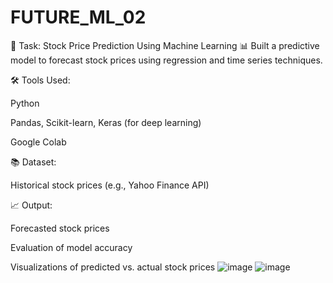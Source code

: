 # FUTURE_ML_02
🚀 Task: Stock Price Prediction Using Machine Learning
📊 Built a predictive model to forecast stock prices using regression and time series techniques.

🛠️ Tools Used:

Python

Pandas, Scikit-learn, Keras (for deep learning)

Google Colab


📚 Dataset:

Historical stock prices (e.g., Yahoo Finance API)


📈 Output:

Forecasted stock prices

Evaluation of model accuracy

Visualizations of predicted vs. actual stock prices
![image](https://github.com/user-attachments/assets/2c300a70-4dc8-4e9d-bb56-15d7ad700d52)
![image](https://github.com/user-attachments/assets/4299570b-2894-493e-a868-2a864e28b33a)
